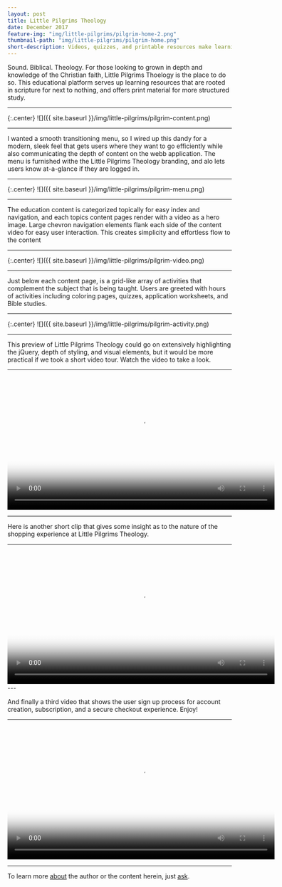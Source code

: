 ```yaml
---
layout: post
title: Little Pilgrims Theology
date: December 2017
feature-img: "img/little-pilgrims/pilgrim-home-2.png"
thumbnail-path: "img/little-pilgrims/pilgrim-home.png"
short-description: Videos, quizzes, and printable resources make learning theology fun and engaging!
---
```


Sound. Biblical. Theology. For those looking to grown in depth and knowledge of the Christian faith, Little Pilgrims Thoelogy is the place to do so.  This educational platform serves up learning resources that are rooted in scripture for next to nothing, and offers print material for more structured study.

---

{:.center}
![]({{ site.baseurl }}/img/little-pilgrims/pilgrim-content.png)

---

I wanted a smooth transitioning menu, so I wired up this dandy for a modern, sleek feel that gets users where they want to go efficiently while also communicating the depth of content on the webb application.  The menu is furnished withe the Little Pilgrims Theology branding, and alo lets users know at-a-glance if they are logged in.

---

{:.center}
![]({{ site.baseurl }}/img/little-pilgrims/pilgrim-menu.png)

---

The education content is categorized topically for easy index and navigation, and each topics content pages render with a video as a hero image.  Large chevron navigation elements flank each side of the content video for easy user interaction.  This creates simplicity and effortless flow to the content

---
{:.center}
![]({{ site.baseurl }}/img/little-pilgrims/pilgrim-video.png)

---

Just below each content page, is a grid-like array of activities that complement the subject that is being taught.  Users are greeted with hours of activities including coloring pages, quizzes, application worksheets, and Bible studies.

---

{:.center}
![]({{ site.baseurl }}/img/little-pilgrims/pilgrim-activity.png)

---

This preview of Little Pilgrims Theology could go on extensively highlighting the jQuery, depth of styling, and visual elements, but it would be more practical if we took a short video tour. Watch the video to take a look.

---
<video width="600" height="auto" controls src="/img/little-pilgrims/little-pilgrims-tour-1.mp4" type="video/mp4" poster="/img/little-pilgrims/pilgrim-home.png" class="picshad tcent">
  Your browser does not support HTML5 video.
</video>

---

Here is another short clip that gives some insight as to the nature of the shopping experience at Little Pilgrims Theology.

---
<video width="600" height="auto" controls src="/img/little-pilgrims/little-pilgrims-tour-2.mp4" type="video/mp4" poster="/img/little-pilgrims/pilgrim-store.png" class="picshad tcent">
  Your browser does not support HTML5 video.
</video>
---

And finally a third video that shows the user sign up process for account creation, subscription, and a secure checkout experience. Enjoy!

---
<video width="600" height="auto" controls src="/img/little-pilgrims/pilgim-sign-up-video.mp4" type="video/mp4" poster="/img/little-pilgrims/pilgrim-menu.png" class="picshad tcent">
  Your browser does not support HTML5 video.
</video>

---
To learn more [about](/about) the author or the content herein, just [ask](/contact/).
